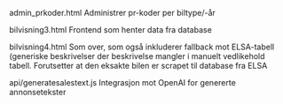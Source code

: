 admin_prkoder.html        Administrer pr-koder per biltype/-år

bilvisning3.html          Frontend som henter data fra database

bilvisning4.html          Som over, som også inkluderer fallback mot ELSA-tabell (generiske beskrivelser der beskrivelse mangler i manuelt vedlikehold tabell.
                          Forutsetter at den eksakte bilen er scrapet til database fra ELSA
                          
api/generatesalestext.js  Integrasjon mot OpenAI for genererte annonsetekster
